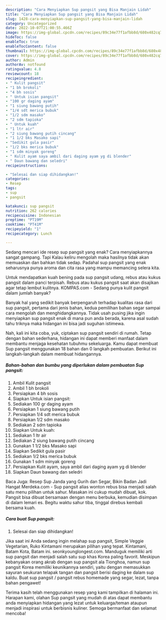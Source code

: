 ```yaml
---
description: "Cara Menyiapkan Sup pangsit yang Bisa Manjain Lidah"
title: "Cara Menyiapkan Sup pangsit yang Bisa Manjain Lidah"
slug: 1428-cara-menyiapkan-sup-pangsit-yang-bisa-manjain-lidah
category: Uncategorized
date: 2022-10-07T21:00:55.466Z
image: https://img-global.cpcdn.com/recipes/89c34e77f1afbb8d/680x482cq70/sup-pangsit-foto-resep-utama.jpg
hideToc: false
enableToc: true
enableTocContent: false
thumbnail: https://img-global.cpcdn.com/recipes/89c34e77f1afbb8d/680x482cq70/sup-pangsit-foto-resep-utama.jpg
cover: https://img-global.cpcdn.com/recipes/89c34e77f1afbb8d/680x482cq70/sup-pangsit-foto-resep-utama.jpg
author: Admin
authorAv: notfound
ratingvalue: 4.8
reviewcount: 18
recipeingredient:
- " Kulit pangsit"
- "1 bh brokoli"
- "4 bh sosis"
- " Untuk isian pangsit"
- "100 gr daging ayam"
- "1 siung bawang putih"
- "1/4 sdt merica bubuk"
- "1/2 sdm masako"
- "2 sdm tapioka"
- " Untuk kuah"
- "1 ltr air"
- "2 siung bawang putih cincang"
- "1 1/2 bks Masako sapi"
- "Sedikit gula pasir"
- "1/2 bks merica bubuk"
- "1 sdm minyak goreng"
- " Kulit ayam saya ambil dari daging ayam yg di blender"
- " Daun bawang dan seledri"
recipeinstructions:

- "Selesai dan siap dihidangkan!"
categories:
- Resep
tags:
- sup
- pangsit

katakunci: sup pangsit 
nutrition: 262 calories
recipecuisine: Indonesian
preptime: "PT19M"
cooktime: "PT41M"
recipeyield: "1"
recipecategory: Lunch

---
```



Sedang mencari ide resep sup pangsit yang enak? Cara menyiapkannya sangat gampang. Tapi Kalau keliru mengolah maka hasilnya tidak akan memuaskan dan bahkan tidak sedap. Padahal sup pangsit yang enak seharusnya punya aroma dan cita rasa yang mampu memancing selera kita.


Untuk mendapatkan kuah bening pada sup pangsit udang, rebus atau kukus pangsit dalam panci terpisah. Rebus atau kukus pangsit saat akan disajikan agar tetap lembut kulitnya. KOMPAS.com - Sedang punya kulit pangsit dalam jumlah banyak?

Banyak hal yang sedikit banyak berpengaruh terhadap kualitas rasa dari sup pangsit, pertama dari jenis bahan, kedua pemilihan bahan segar sampai cara mengolah dan menghidangkannya. Tidak usah pusing jika ingin menyiapkan sup pangsit enak di mana pun anda berada, karena asal sudah tahu triknya maka hidangan ini bisa jadi suguhan istimewa.


Nah, kali ini kita coba, yuk, ciptakan sup pangsit sendiri di rumah. Tetap dengan bahan sederhana, hidangan ini dapat memberi manfaat dalam membantu menjaga kesehatan tubuhmu sekeluarga. Kamu dapat membuat Sup pangsit menggunakan 18 bahan dan 0 langkah pembuatan. Berikut ini langkah-langkah dalam membuat hidangannya.

<!--inarticleads1-->

##### Bahan-bahan dan bumbu yang diperlukan dalam pembuatan Sup pangsit:

1. Ambil  Kulit pangsit
1. Ambil 1 bh brokoli
1. Persiapkan 4 bh sosis
1. Siapkan  Untuk isian pangsit:
1. Sediakan 100 gr daging ayam
1. Persiapkan 1 siung bawang putih
1. Persiapkan 1/4 sdt merica bubuk
1. Persiapkan 1/2 sdm masako
1. Sediakan 2 sdm tapioka
1. Siapkan  Untuk kuah:
1. Sediakan 1 ltr air
1. Sediakan 2 siung bawang putih cincang
1. Gunakan 1 1/2 bks Masako sapi
1. Siapkan Sedikit gula pasir
1. Sediakan 1/2 bks merica bubuk
1. Gunakan 1 sdm minyak goreng
1. Persiapkan  Kulit ayam, saya ambil dari daging ayam yg di blender
1. Siapkan  Daun bawang dan seledri


Baca Juga: Resep Sup Janda yang Gurih dan Segar, Bikin Badan Jadi Hangat Merdeka.com - Sup pangsit alias wonton rebus bisa menjadi salah satu menu pilihan untuk sahur. Masakan ini cukup mudah dibuat, kok. Pangsit bisa dibuat bersamaan dengan menu berbuka, kemudian disimpan di dalam lemari es. Begitu waktu sahur tiba, tinggal direbus kembali bersama kuah. 

<!--inarticleads2-->

##### Cara buat Sup pangsit:


1. Selesai dan siap dihidangkan!

Jika saat ini Anda sedang ingin melahap sup pangsit, Simple Veggie Vegetarian, Ruko Kintamani merupakan pilihan yang tepat. Kintamani, Batam Kota, Batam ini. seonkyounglongest.com. Manduguk memiliki arti sup pangsit dan menjadi salah satu sup khas Korea paling favorit. Meskipun kebanyakan orang akrab dengan sup pangsit ala Tionghoa, namun sup pangsit Korea memiliki keunikannya sendiri, yaitu dengan memasukkan sayuran seukuran telapak tangan dan pangsit berisi daging ke dalam sup kaldu. Buat sup pangsit / pangsit rebus homemade yang segar, lezat, tanpa bahan pengawet! 

Terima kasih telah menggunakan resep yang kami tampilkan di halaman ini. Harapan kami, olahan Sup pangsit yang mudah di atas dapat membantu anda menyiapkan hidangan yang lezat untuk keluarga/teman ataupun menjadi inspirasi untuk berbisnis kuliner. Semoga bermanfaat dan selamat mencoba!
